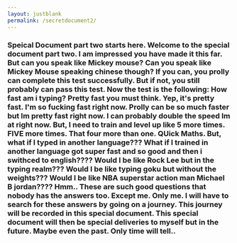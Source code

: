 ```yaml
---
layout: justblank
permalink: /secretdocument2/
---
```


<h3>Speical Document part two starts here. Welcome to the special document part two. I am impressed  you have made it this far. But can you speak like
Mickey mouse? Can you speak like Mickey Mouse speaking chinese though? If you can, you prolly can complete this test successfully. But if not,
you still probably can pass this test. Now the test is the following: How fast am i typing? Pretty fast you must think. Yep, it's pretty fast.
I'm so fucking fast right now. Prolly can be so much faster but Im pretty fast right now. I can probably double the speed Im at right now. But, I need
to train and level up like 5 more times. FIVE more times. That four more than one. QUick Maths. But, what if I typed in another language??? What if
I trained in another language got super fast and so good and then i swithced to english???? Would I be like Rock Lee but in the typing realm??? 
Would I be like typing goku but without the weights??? Would I be like NBA superstar action man Michael B jordan???? Hmm.. These are such good 
questions that nobody has the answers too. Except me. Only me. I will have to search for these answers by going on a journey. This journey will be
recorded in this special document. This special document will then be special deliveries to myself but in the future. Maybe even the past. Only time
will tell..
</h3>
